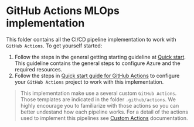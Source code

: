 # GitHub Actions MLOps implementation

This folder contains all the CI/CD pipeline implementation to work with `GitHub Actions`. To get yourself started:

1. Follow the steps in the general getting starting guideline at [Quick start](../docs/quickstart.md). This guideline contains the general steps to configure Azure and the required resources.
2. Follow the steps in [Quick start guide for GitHub Actions](../docs/quickstart-github.md) to configure your `GitHub Actions` project to work with this implementation.

> This implementation make use a several custom `GitHub Actions`. Those templates are indicated in the folder `.github/actions`. We highly encourage you to familiarize with those actions so you can better undestand how each pipeline works. For a detail of the actions used to implement this pipelines see [Custom Actions](../docs/actions.md) documentation.